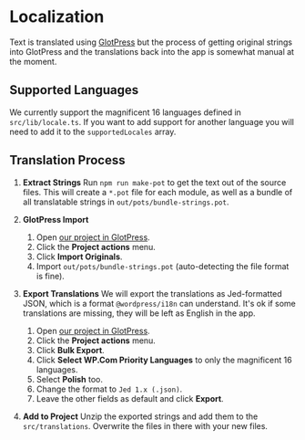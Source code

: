 # Localization

Text is translated using [GlotPress](https://translate.wordpress.com) but the
process of getting original strings into GlotPress and the translations back
into the app is somewhat manual at the moment.

## Supported Languages

We currently support the magnificent 16 languages defined in `src/lib/locale.ts`.
If you want to add support for another language you will need to add it to the
`supportedLocales` array.

## Translation Process

1. **Extract Strings**
   Run `npm run make-pot` to get the text out of the source
   files. This will create a `*.pot` file for each module, as well as a bundle
   of all translatable strings in `out/pots/bundle-strings.pot`.

2. **GlotPress Import**
   1. Open [our project in GlotPress](https://translate.wordpress.com/projects/local-environment/).
   2. Click the **Project actions** menu.
   3. Click **Import Originals**.
   4. Import `out/pots/bundle-strings.pot` (auto-detecting the file format is fine).

3. **Export Translations**
   We will export the translations as Jed-formatted JSON, which is a format
   `@wordpress/i18n` can understand. It's ok if some translations are missing,
   they will be left as English in the app.
   1. Open [our project in GlotPress](https://translate.wordpress.com/projects/local-environment/).
   2. Click the **Project actions** menu.
   3. Click **Bulk Export**.
   4. Click **Select WP.Com Priority Languages** to only the magnificent 16 languages.
   4. Select **Polish** too.
   5. Change the format to `Jed 1.x (.json)`.
   6. Leave the other fields as default and click **Export**.

4. **Add to Project**
   Unzip the exported strings and add them to the `src/translations`. Overwrite
   the files in there with your new files.
